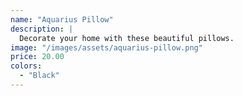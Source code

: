 ```yaml
---
name: "Aquarius Pillow"
description: |
  Decorate your home with these beautiful pillows.
image: "/images/assets/aquarius-pillow.png"
price: 20.00
colors:
  - "Black"
---
```

